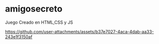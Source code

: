 # amigosecreto
Juego Creado en HTML,CSS y JS




https://github.com/user-attachments/assets/b37e7027-4aca-4dab-aa33-243e1f3150af





